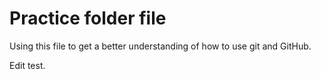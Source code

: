 # Practice folder file

Using this file to get a better understanding of how to use git and GitHub.

Edit test.
